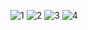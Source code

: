 ![1](https://github.com/user-attachments/assets/77c0d606-6de3-4003-b484-8dab5294686c)
![2](https://github.com/user-attachments/assets/d38a2f84-734c-46c4-abbd-ce63d64477c0)
![3](https://github.com/user-attachments/assets/f93eb7f4-10ce-44c0-88fa-edab4c114b68)
![4](https://github.com/user-attachments/assets/31cf47ab-83ae-48ce-bd8c-2123e907d79f)
